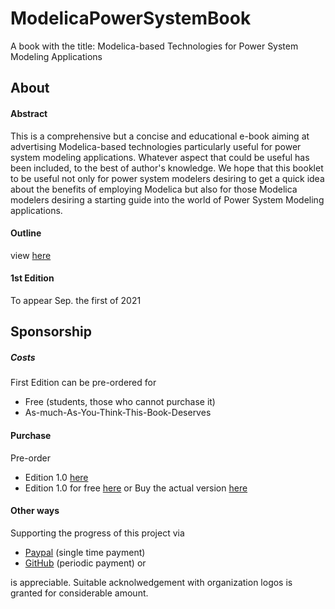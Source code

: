 # ModelicaPowerSystemBook
A book with the title: Modelica-based Technologies for Power System Modeling Applications

## About 

#### Abstract

This is a comprehensive but a concise and educational e-book aiming at advertising Modelica-based technologies particularly useful for power system modeling applications. Whatever aspect that could be useful has been included, to the best of author's knowledge. We hope that this booklet to be useful not only for power system modelers desiring to get a quick idea about the benefits of employing Modelica but also for those Modelica modelers desiring a starting guide into the world of Power System Modeling applications.  

#### Outline 

view [here](https://github.com/Mathemodica/ModelicaPowerSystemBook/blob/main/ModelicaPowerSys-outline.pdf)

#### 1st Edition

To appear Sep. the first of 2021

## Sponsorship

##### Costs 

First Edition can be pre-ordered for 

* Free (students, those who cannot purchase it)
* As-much-As-You-Think-This-Book-Deserves 

#### Purchase

Pre-order 
- Edition 1.0 [here](https://gum.co/mathemodica-powsys)
- Edition 1.0 for free [here](https://gum.co/mathemodica-powsys-free)
or 
Buy the actual version [here](https://gum.co/mathemodica-powsys-actual) 

#### Other ways

Supporting the progress of this project via 

- [Paypal](https://www.paypal.com/paypalme/mathemodica) (single time payment)
- [GitHub](https://github.com/sponsors/AtiyahElsheikh) (periodic payment) or  

is appreciable. Suitable acknolwedgement with organization logos is granted for considerable amount.  
